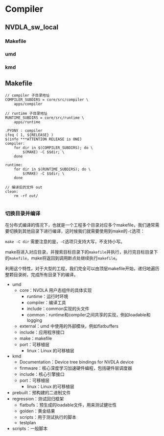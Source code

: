 # Compiler
## NVDLA_sw_local
### Makefile
### umd
### kmd


## Makefile
```
// compiler 子目录地址
COMPILER_SUBDIRS = core/src/compiler \
	apps/compiler

// runtime 子目录地址
RUNTIME_SUBDIRS = core/src/runtime \
	apps/runtime

.PYONY : compiler
ifeq ( 1, ${RELEASE} )
$(info ***ATTENTION RELEASE is ONE)
compiler:
	for dir in $(COMPILER_SUBDIRS); do \
		$(MAKE) -C $$dir; \
	done

runtime:
	for dir in $(RUNTIME_SUBDIRS); do \
		$(MAKE) -C $$dir; \
	done

// 编译后的文件 out
clean:
	rm -rf out/
  
```

### 切换目录并编译
在分布式编译的情况下，也就是一个工程多个目录对应多个makefile，我们通常需要切换到其他目录下进行编译，这时候我们就需要使用到make的`-C`选项：

`make -C dir`
需要注意的是，`-C`选项只支持大写，不支持小写。

make将进入对应目录，并搜索目标目录下的`makefile`并执行，执行完目标目录下的`makefile`，make将返回到调用断点处继续执行`makefile`。

利用这个特性，对于大型的工程，我们完全可以由顶层makefile开始，递归地遍历整颗目录树，完成所有目录下的编译。

+ umd
	+ core：NVDLA 用户态组件的具体实现  
	 	+ runtime：运行时环境  
        - compiler：编译工具  
        - include：common实现的头文件  
        - common：runtime和compiler之间共享的实现，例如loadable和logging  
    - external：umd 中使用的外部模块，例如flatbuffers  
    - include：应用程序接口  
    - make：makefile  
    - port：可移植层  
        - linux：Linux 的可移植层  
+ kmd
  + Documentation：Device tree bindings for NVDLA device
  + firmware：核心深度学习加速硬件编程，包括硬件层调度器
  + include：核心引擎接口
  + port：可移植层
    + linux：Linux 的可移植层
+ prebuilt：预构建的二进制文件
+ regression：测试回归框架
  + flatbufs：预生成的loadable文件，用来测试健壮性
  + golden：黄金结果
  + scripts：用于测试执行的脚本
  + testplan
+ scripts：一般脚本

## 
